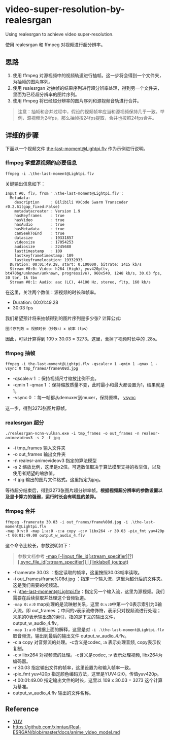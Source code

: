 # video-super-resolution-by-realesrgan
Using realesrgan to achieve video super-resolution.

使用 realesrgan 和 ffmpeg 对视频进行超分辨率。

## 思路

1. 使用 ffmpeg 对源视频中的视频轨道进行抽帧。这一步将会得到一个文件夹，为抽帧的图片序列。
2. 使用 realesrgan 对抽帧的结果序列进行超分辨率处理，得到另一个文件夹，里面为已经超分辨率的图片序列。
3. 使用 ffmpeg 将已经超分辨率的图片序列和源视频音轨进行合并。

> 注意：抽帧和合并过程中，假设的视频帧率应当和源视频保持几乎一致。举例，源视频为24fps，那么抽帧按24fps提取，合并也按照24fps合并。

## 详细的步骤
下面以一个视频文件 the-last-moment@Lightpi.flv 作为示例进行说明。

### ffmpeg 掌握源视频的必要信息
```
ffmpeg -i .\the-last-moment@Lightpi.flv
```
关键输出信息如下：
```
Input #0, flv, from '.\the-last-moment@Lightpi.flv':
  Metadata:
    description     : Bilibili VXCode Swarm Transcoder r0.2.61(gap_fixed:False)
    metadatacreator : Version 1.9
    hasKeyframes    : true
    hasVideo        : true
    hasAudio        : true
    hasMetadata     : true
    canSeekToEnd    : true
    datasize        : 19331857
    videosize       : 17054253
    audiosize       : 2245688
    lasttimestamp   : 109
    lastkeyframetimestamp: 109
    lastkeyframelocation: 19332933
  Duration: 00:01:49.28, start: 0.100000, bitrate: 1415 kb/s
  Stream #0:0: Video: h264 (High), yuv420p(tv, bt470bg/unknown/unknown, progressive), 960x540, 1248 kb/s, 30.03 fps, 30 tbr, 1k tbn
  Stream #0:1: Audio: aac (LC), 44100 Hz, stereo, fltp, 160 kb/s
```
在这里，关注两个数值：源视频的时长和帧率。
- Duration: 00:01:49.28
- 30.03 fps 
 
我们希望预计将来抽帧得到的图片序列是多少张? 计算公式:
```
图片序列数 = 视频时长（秒数s）x 帧率（fps）
```
因此，可以计算得到 109 x 30.03 = 3273。这里，舍掉了视频时长中的 .28s。

### ffmpeg 抽帧
```
ffmpeg -i the-last-moment@Lightpi.flv -qscale:v 1 -qmin 1 -qmax 1 -vsync 0 tmp_frames/frame%08d.jpg
```
- -qscale:v 1 ：保持视频尺寸缩放比例不变。
- -qmin 1 -qmax 1 ：保持缩放质量不变，此时最小和最大都设置为1，结果就是1。
- -vsync 0 ：每一帧都从demuxer到muxer，保持原样。 [vsync](https://ffmpeg.org/ffmpeg.html#toc-Advanced-options)

这一步，得到3273张图片原帧。

### realesrgan 超分
```
./realesrgan-ncnn-vulkan.exe -i tmp_frames -o out_frames -n realesr-animevideov3 -s 2 -f jpg
```
- -i tmp_frames 输入文件夹
- -o out_frames 输出文件夹
- -n realesr-animevideov3 指定的算法模型
- -s 2 缩放比例，这里是x2倍。可选数值取决于算法模型支持的枚举值，以及使用者期望的缩放值。
- -f jpg 输出的图片文件格式。这里指定为jpg。

等待超分结束后，得到3273张图片超分辨率帧。**根据视频超分辨率的参数设置以及显卡算力的强弱，运行时长会有明显的差异。**

### ffmpeg 合并
```
ffmpeg -framerate 30.03 -i out_frames/frame%08d.jpg -i .\the-last-moment@Lightpi.flv 
-map 0:v:0 -map 1:a:0 -c:a copy -c:v libx264 -r 30.03 -pix_fmt yuv420p -t 00:01:49.00 output_w_audio_4.flv
```
这个命令比较长，参数说明如下：
> 参数文档参考 [-map [-]input_file_id[:stream_specifier][?][,sync_file_id[:stream_specifier]] | [linklabel] (output)](
  https://ffmpeg.org/ffmpeg.html#toc-Advanced-options)
- -framerate 30.03 ：指定读取的帧率，这里按照30.03帧率读取。
- -i out_frames/frame%08d.jpg ：指定一个输入流，这里为超分后的文件夹。这是我们需要的视频流。
- -i .\the-last-moment@Lightpi.flv：指定另一个输入流，这里为源视频。我们需要在后续获取并处理这个音频轨道。
- `-map 0:v:0` map处理的是流映射关系，这里 `0:v:0`中第一个0表示索引为0输入流，即 out_frames ；中间的v表示流修饰符，表示只对视频流进行处理；末尾的0表示输出流的索引，指的是下文的输出文件，output_w_audio_4.flv。
- `-map 1:a:0` 根据上面的解释，这里是对 `-i .\the-last-moment@Lightpi.flv `取音频流，输出到最后的输出文件 output_w_audio_4.flv。
- -c:a copy 对音频流的处理。-c含义是codec, :a 表示处理音频, copy表示仅复制。
- -c:v libx264 对视频流的处理。-c含义是codec, :v 表示处理视频, libx264为编码器。
- -r 30.03 指定输出文件的帧率，这里设置为和输入帧率一致。
- -pix_fmt yuv420p 指定颜色编码方法，这里是YUV4:2:0。传值yuv420p。
- -t 00:01:49.00 指定输出文件的时长，这里以 109 x 30.03 = 3273 这个计算为基准。
- output_w_audio_4.flv 输出的文件名称。

## Reference
- [YUV](https://zh.m.wikipedia.org/zh/YUV)
- https://github.com/xinntao/Real-ESRGAN/blob/master/docs/anime_video_model.md

